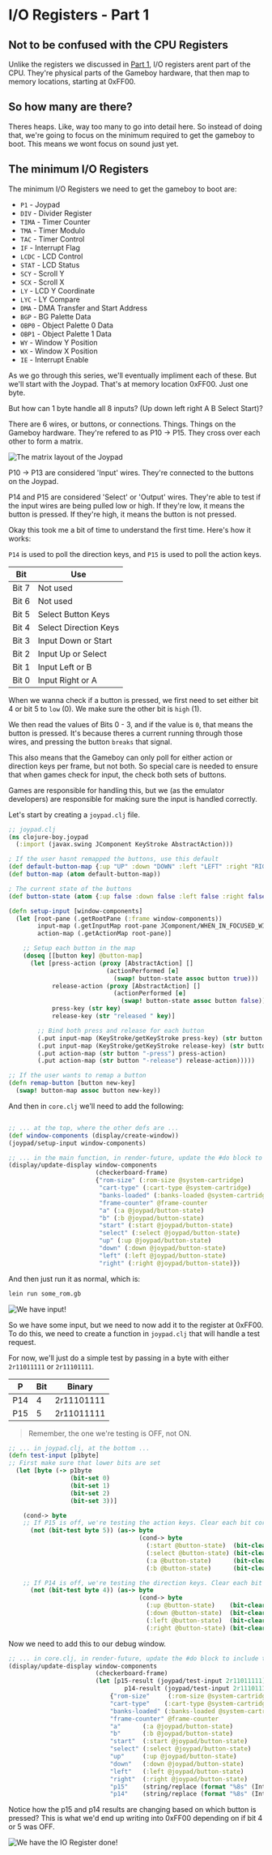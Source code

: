 # I/O Registers - Part 1

## Not to be confused with the CPU Registers

Unlike the registers we discussed in [Part 1](./post.html?id=gameboy-emulator-clojure), I/O registers arent part of the CPU. They're physical parts of the Gameboy hardware, that then map to memory locations, starting at 0xFF00.

## So how many are there?

Theres heaps. Like, way too many to go into detail here. So instead of doing that, we're going to focus on the minimum required to get the gameboy to boot. This means we wont focus on sound just yet.

## The minimum I/O Registers

The minimum I/O Registers we need to get the gameboy to boot are:

- `P1` - Joypad
- `DIV` - Divider Register
- `TIMA` - Timer Counter
- `TMA` - Timer Modulo
- `TAC` - Timer Control
- `IF` - Interrupt Flag
- `LCDC` - LCD Control
- `STAT` - LCD Status
- `SCY` - Scroll Y
- `SCX` - Scroll X
- `LY` - LCD Y Coordinate
- `LYC` - LY Compare
- `DMA` - DMA Transfer and Start Address
- `BGP` - BG Palette Data
- `OBP0` - Object Palette 0 Data
- `OBP1` - Object Palette 1 Data
- `WY` - Window Y Position
- `WX` - Window X Position
- `IE` - Interrupt Enable

As we go through this series, we'll eventually impliment each of these. But we'll start with the Joypad. That's at memory location 0xFF00. Just one byte.

But how can 1 byte handle all 8 inputs? (Up down left right A B Select Start)?

There are 6 wires, or buttons, or connections. Things. Things on the Gameboy hardware. They're refered to as P10 -> P15. They cross over each other to form a matrix.

![The matrix layout of the Joypad](/images/joypad-matrix-layout.png)

P10 -> P13 are considered 'Input' wires. They're connected to the buttons on the Joypad.

P14 and P15 are considered 'Select' or 'Output' wires. They're able to test if the input wires are being pulled low or high. If they're low, it means the button is pressed. If they're high, it means the button is not pressed.

Okay this took me a bit of time to understand the first time. Here's how it works:

`P14` is used to poll the direction keys, and `P15` is used to poll the action keys.

| Bit   | Use                   |
| ----- | --------------------- |
| Bit 7 | Not used              |
| Bit 6 | Not used              |
| Bit 5 | Select Button Keys    |
| Bit 4 | Select Direction Keys |
| Bit 3 | Input Down or Start   |
| Bit 2 | Input Up or Select    |
| Bit 1 | Input Left or B       |
| Bit 0 | Input Right or A      |

When we wanna check if a button is pressed, we first need to set either bit 4 or bit 5 to `low` (0). We make sure the other bit is `high` (1).

We then read the values of Bits 0 - 3, and if the value is `0`, that means the button is pressed. It's because theres a current running through those wires, and pressing the button `breaks` that signal.

This also means that the Gameboy can only poll for either action or direction keys per frame, but not both. So special care is needed to ensure that when games check for input, the check both sets of buttons.

Games are responsible for handling this, but we (as the emulator developers) are responsible for making sure the input is handled correctly.

Let's start by creating a `joypad.clj` file.

```clojure
;; joypad.clj
(ns clojure-boy.joypad
  (:import (javax.swing JComponent KeyStroke AbstractAction)))

; If the user hasnt remapped the buttons, use this default
(def default-button-map {:up "UP" :down "DOWN" :left "LEFT" :right "RIGHT" :a "A" :b "S" :select "Z" :start "X"})
(def button-map (atom default-button-map))

; The current state of the buttons
(def button-state (atom {:up false :down false :left false :right false :a false :b false :select false :start false}))

(defn setup-input [window-components]
  (let [root-pane (.getRootPane (:frame window-components))
        input-map (.getInputMap root-pane JComponent/WHEN_IN_FOCUSED_WINDOW)
        action-map (.getActionMap root-pane)]

    ;; Setup each button in the map
    (doseq [[button key] @button-map]
      (let [press-action (proxy [AbstractAction] []
                           (actionPerformed [e]
                             (swap! button-state assoc button true)))
            release-action (proxy [AbstractAction] []
                             (actionPerformed [e]
                               (swap! button-state assoc button false)))
            press-key (str key)
            release-key (str "released " key)]

        ;; Bind both press and release for each button
        (.put input-map (KeyStroke/getKeyStroke press-key) (str button "-press"))
        (.put input-map (KeyStroke/getKeyStroke release-key) (str button "-release"))
        (.put action-map (str button "-press") press-action)
        (.put action-map (str button "-release") release-action)))))

;; If the user wants to remap a button
(defn remap-button [button new-key]
  (swap! button-map assoc button new-key))

```

And then in `core.clj` we'll need to add the following:

```clojure

;; ... at the top, where the other defs are ...
(def window-components (display/create-window))
(joypad/setup-input window-components)

;; ... in the main function, in render-future, update the #do block to include the button state in the debug
(display/update-display window-components
                        (checkerboard-frame)
                        {"rom-size" (:rom-size @system-cartridge)
                         "cart-type" (:cart-type @system-cartridge)
                         "banks-loaded" (:banks-loaded @system-cartridge)
                         "frame-counter" @frame-counter
                         "a" (:a @joypad/button-state)
                         "b" (:b @joypad/button-state)
                         "start" (:start @joypad/button-state)
                         "select" (:select @joypad/button-state)
                         "up" (:up @joypad/button-state)
                         "down" (:down @joypad/button-state)
                         "left" (:left @joypad/button-state)
                         "right" (:right @joypad/button-state)})

```

And then just run it as normal, which is:

```bash
lein run some_rom.gb
```

![We have input!](/images/joypad-test-1.gif)

So we have some input, but we need to now add it to the register at 0xFF00. To do this, we need to create a function in `joypad.clj` that will handle a test request.

For now, we'll just do a simple test by passing in a byte with either `2r11011111` or `2r11101111`.

| P   | Bit | Binary     |
| --- | --- | ---------- |
| P14 | 4   | 2r11101111 |
| P15 | 5   | 2r11011111 |

> Remember, the one we're testing is OFF, not ON.

```clojure
;; ... in joypad.clj, at the bottom ...
(defn test-input [p1byte]
;; First make sure that lower bits are set
  (let [byte (-> p1byte
                 (bit-set 0)
                 (bit-set 1)
                 (bit-set 2)
                 (bit-set 3))]

    (cond-> byte
    ;; If P15 is off, we're testing the action keys. Clear each bit corresponding to a button that's pressed.
      (not (bit-test byte 5)) (as-> byte
                                    (cond-> byte
                                      (:start @button-state)  (bit-clear 3)
                                      (:select @button-state) (bit-clear 2)
                                      (:a @button-state)      (bit-clear 0)
                                      (:b @button-state)      (bit-clear 1)))

    ;; If P14 is off, we're testing the direction keys. Clear each bit corresponding to a direction that's pressed.
      (not (bit-test byte 4)) (as-> byte
                                    (cond-> byte
                                      (:up @button-state)    (bit-clear 2)
                                      (:down @button-state)  (bit-clear 3)
                                      (:left @button-state)  (bit-clear 1)
                                      (:right @button-state) (bit-clear 0))))))
```

Now we need to add this to our debug window.

```clojure
;; ... in core.clj, in render-future, update the #do block to include the button state in the debug
(display/update-display window-components
                        (checkerboard-frame)
                        (let [p15-result (joypad/test-input 2r11011111) ; Bit 5 is 0
                                p14-result (joypad/test-input 2r11101111)] ; Bit 4 is 0
                            {"rom-size"     (:rom-size @system-cartridge)
                            "cart-type"    (:cart-type @system-cartridge)
                            "banks-loaded" (:banks-loaded @system-cartridge)
                            "frame-counter" @frame-counter
                            "a"      (:a @joypad/button-state)
                            "b"      (:b @joypad/button-state)
                            "start"  (:start @joypad/button-state)
                            "select" (:select @joypad/button-state)
                            "up"     (:up @joypad/button-state)
                            "down"   (:down @joypad/button-state)
                            "left"   (:left @joypad/button-state)
                            "right"  (:right @joypad/button-state)
                            "p15"    (string/replace (format "%8s" (Integer/toBinaryString p15-result)) " " "0")
                            "p14"    (string/replace (format "%8s" (Integer/toBinaryString p14-result)) " " "0")}))
```

Notice how the p15 and p14 results are changing based on which button is pressed? This is what we'd end up writing into 0xFF00 depending on if bit 4 or 5 was OFF.

![We have the IO Register done!](/images/joypad-test-2.gif)
